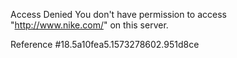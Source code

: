 Access Denied You don't have permission to access "http://www.nike.com/" on this server.

Reference #18.5a10fea5.1573278602.951d8ce
